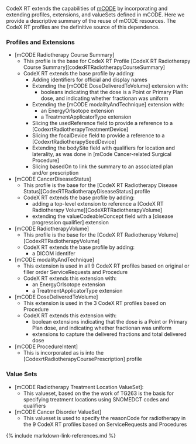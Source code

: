 CodeX RT extends the capabilities of [mCODE](https://hl7.org/fhir/us/mcode/STU2.1) by incorporating and extending profiles, extensions, and valueSets defined in mCODE.
Here we provide a descriptive summary of the reuse of mCODE resources. The CodeX RT profiles are the definitive source of this dependence.

### Profiles and Extensions
* [mCODE Radiotherapy Course Summary]
  * This profile is the base for CodeX RT Profile [CodeX RT Radiotherapy Course Summary][codexRTRadiotherapyCourseSummary]
  * CodeX RT extends the base profile by adding:
    * Adding identifiers for official and display names
    * Extending the [mCODE DoseDeliveredToVolume] extension with:
      * booleans indicating that the dose is a Point or Primary Plan dose, and indicating whether fractionan was uniform
    * Extending the [mCODE modalityAndTechnique] extension with:
      * an EnergyOrIsotope extension
      * a TreatmentApplicatorType extension
    * Slicing the usedReference field to provide a reference to a [CodexrtRadiotherapyTreatmentDevice]
    * Slicing the focalDevice field to provide a reference to a [CodexrtRadiotherapySeedDevice]
    * Extending the bodySite field with qualifiers for location and laterality, as was done in [mCode Cancer-related Surgical Procedure]
    * Slicing basedOn to link the summary to an associated plan and/or prescription
* [mCODE CancerDiseaseStatus]
  * This  profile is the base for the [CodeX RT Radiotherapy Disease Status][CodexRTRadiotherapyDiseaseStatus] profile
  * CodeX RT extends the base profile by adding:
    * adding a top-level extension to reference a [CodeX RT Radiotherapy Volume][CodeXRTRadiotherapyVolume]
    * extending the valueCodeableConcept field with a [disease progression qualifier] extension
* [mCODE RadiotherapyVolume]
  * This profile is the base for the [CodeX RT Radiotherapy Volume][CodexRTRadiotherapyVolume]
  * CodeX RT extends the base profile by adding:
    * a DICOM identifer
* [mCODE modalityAndTechnique]
  * This extension is used in all 9 CodeX RT profiles based on original or filler order ServiceRequests and Procedure
  * CodeX RT extends this extension with:
    * an EnergyOrIsotope extension
    * a TreatmentApplicatorType extension
* [mCODE DoseDeliveredToVolume]
  * This extension is used in the 3 CodeX RT profiles based on Procedure
  * CodeX RT extends this extension with:
    * boolean extensions indicating that the dose is a Point or Primary Plan dose, and indicating whether fractionan was uniform
    * extensions to capture the delivered fractions and total delivered dose
* [mCODE ProcedureIntent]
  * This is incorporated as is into the [CodexrtRadiotherapyCoursePrescription] profile

### Value Sets
* [mCODE Radiotherapy Treatment Location ValueSet]:
  * This valueset, based on the the work of TG263 is the basis for specifying treatment locations using SNOMEDCT codes and qualifiers
* [mCODE Cancer Disorder ValueSet]
  * This valueset is used to specify the reasonCode for radiotherapy in the 9 CodeX RT profiles based on ServiceRequests and Procedures

{% include markdown-link-references.md %}